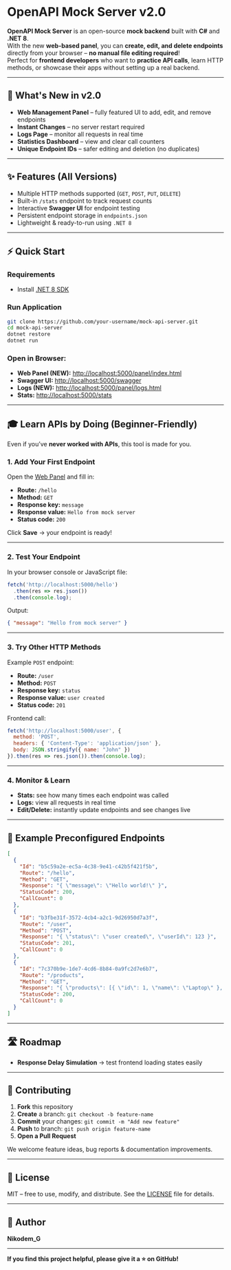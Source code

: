 # OpenAPI Mock Server v2.0

**OpenAPI Mock Server** is an open-source **mock backend** built with **C#** and **.NET 8**.  
With the new **web-based panel**, you can **create, edit, and delete endpoints** directly from your browser – **no manual file editing required**!  
Perfect for **frontend developers** who want to **practice API calls**, learn HTTP methods, or showcase their apps without setting up a real backend.

---

## 🌟 What's New in v2.0
- **Web Management Panel** – fully featured UI to add, edit, and remove endpoints  
- **Instant Changes** – no server restart required  
- **Logs Page** – monitor all requests in real time  
- **Statistics Dashboard** – view and clear call counters  
- **Unique Endpoint IDs** – safer editing and deletion (no duplicates)  

---

## ✨ Features (All Versions)
- Multiple HTTP methods supported (`GET`, `POST`, `PUT`, `DELETE`)  
- Built-in `/stats` endpoint to track request counts  
- Interactive **Swagger UI** for endpoint testing  
- Persistent endpoint storage in `endpoints.json`  
- Lightweight & ready-to-run using `.NET 8`

---

## ⚡ Quick Start

### Requirements
- Install [.NET 8 SDK](https://dotnet.microsoft.com/download)

### Run Application
```bash
git clone https://github.com/your-username/mock-api-server.git
cd mock-api-server
dotnet restore
dotnet run
````

### Open in Browser:

* **Web Panel (NEW):** [http://localhost:5000/panel/index.html](http://localhost:5000/panel/index.html)
* **Swagger UI:** [http://localhost:5000/swagger](http://localhost:5000/swagger)
* **Logs (NEW):** [http://localhost:5000/panel/logs.html](http://localhost:5000/panel/logs.html)
* **Stats:** [http://localhost:5000/stats](http://localhost:5000/stats)

---

## 🎓 Learn APIs by Doing (Beginner-Friendly)

Even if you’ve **never worked with APIs**, this tool is made for you.

### 1. Add Your First Endpoint

Open the [Web Panel](http://localhost:5000/panel/index.html) and fill in:

* **Route:** `/hello`
* **Method:** `GET`
* **Response key:** `message`
* **Response value:** `Hello from mock server`
* **Status code:** `200`

Click **Save** → your endpoint is ready!

---

### 2. Test Your Endpoint

In your browser console or JavaScript file:

```javascript
fetch('http://localhost:5000/hello')
  .then(res => res.json())
  .then(console.log);
```

Output:

```json
{ "message": "Hello from mock server" }
```

---

### 3. Try Other HTTP Methods

Example `POST` endpoint:

* **Route:** `/user`
* **Method:** `POST`
* **Response key:** `status`
* **Response value:** `user created`
* **Status code:** `201`

Frontend call:

```javascript
fetch('http://localhost:5000/user', {
  method: 'POST',
  headers: { 'Content-Type': 'application/json' },
  body: JSON.stringify({ name: "John" })
}).then(res => res.json()).then(console.log);
```

---

### 4. Monitor & Learn

* **Stats:** see how many times each endpoint was called
* **Logs:** view all requests in real time
* **Edit/Delete:** instantly update endpoints and see changes live

---

## 🔧 Example Preconfigured Endpoints

```json
[
  {
    "Id": "b5c59a2e-ec5a-4c38-9e41-c42b5f421f5b",
    "Route": "/hello",
    "Method": "GET",
    "Response": "{ \"message\": \"Hello world!\" }",
    "StatusCode": 200,
    "CallCount": 0
  },
  {
    "Id": "b3fbe31f-3572-4cb4-a2c1-9d26950d7a3f",
    "Route": "/user",
    "Method": "POST",
    "Response": "{ \"status\": \"user created\", \"userId\": 123 }",
    "StatusCode": 201,
    "CallCount": 0
  },
  {
    "Id": "7c370b9e-1de7-4cd6-8b84-0a9fc2d7e6b7",
    "Route": "/products",
    "Method": "GET",
    "Response": "{ \"products\": [{ \"id\": 1, \"name\": \"Laptop\" }, { \"id\": 2, \"name\": \"Mouse\" }] }",
    "StatusCode": 200,
    "CallCount": 0
  }
]
```

---

## 🛣 Roadmap

* **Response Delay Simulation** → test frontend loading states easily
  
---

## 🤝 Contributing

1. **Fork** this repository
2. **Create** a branch: `git checkout -b feature-name`
3. **Commit** your changes: `git commit -m "Add new feature"`
4. **Push** to branch: `git push origin feature-name`
5. **Open a Pull Request**

We welcome feature ideas, bug reports & documentation improvements.

---

## 📄 License

MIT – free to use, modify, and distribute.
See the [LICENSE](LICENSE) file for details.

---

## 👤 Author

**Nikodem\_G**

---

**If you find this project helpful, please give it a ⭐ on GitHub!**
